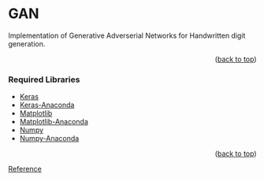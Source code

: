 # GAN
Implementation of Generative Adverserial Networks for Handwritten digit generation. 

<p align="right">(<a href="#top">back to top</a>)</p>

### Required Libraries

* [Keras](https://pypi.org/project/keras/)
* [Keras-Anaconda](https://anaconda.org/conda-forge/keras)
* [Matplotlib](https://pypi.org/project/matplotlib/)
* [Matplotlib-Anaconda](https://anaconda.org/conda-forge/matplotlib)
* [Numpy](https://pypi.org/project/numpy/)
* [Numpy-Anaconda](https://anaconda.org/anaconda/numpy)

<p align="right">(<a href="#top">back to top</a>)</p>

[Reference](https://papers.nips.cc/paper/5423-generative-adversarial-nets.pdf)
